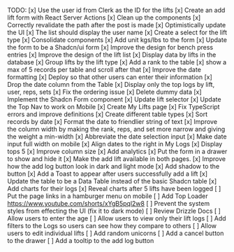 TODO:
[x] Use the user id from Clerk as the ID for the lifts
[x] Create an add lift form with React Server Actions
[x] Clean up the components
[x] Correctly revalidate the path after the post is made
[x] Optimistically update the UI
[x] The list should display the user name
[x] Create a select for the lift type
[x] Consolidate components
[x] Add unit kgs/lbs to the form
[x] Update the form to be a Shadcn/ui form
[x] Improve the design for bench press entries
[x] Improve the design of the lift list
[x] Display data by lifts in the database
[x] Group lifts by the lift type
[x] Add a rank to the table
[x] show a max of 5 records per table and scroll after that
[x] Improve the date formatting
[x] Deploy so that other users can enter their information
[x] Drop the date column from the Table
[x] Display only the top logs by lift, user, reps, sets
[x] Fix the ordering issue
[x] Delete dummy data
[x] Implement the Shadcn Form component
[x] Update lift selector
[x] Update the Top Nav to work on Mobile
[x] Create My Lifts page
[x] Fix TypeScript errors and improve definitions
[x] Create different table types
[x] Sort records by date
[x] Format the date to friendlier string of text
[x] Improve the column width by making the rank, reps, and set more narrow and giving the weight a min-width
[x] Abbreviate the date selection input
[x] Make date input full width on mobile
[x] Align dates to the right in My Logs
[x] Display tops 5
[x] Improve column size
[x] Add analytics
[x] Put the form in a drawer to show and hide it
[x] Make the add lift available in both pages.
[x] Improve how the add log button look in dark and light mode
[x] Add shadow to the button
[x] Add a Toast to appear after users successfully add a lift
[x] Update the table to be a Data Table instead of the basic Shadcn table
[x] Add charts for their logs
[x] Reveal charts after 5 lifts have been logged
[ ] Put the page links in a hamburger menu on mobile
[ ] Add Top Loader https://www.youtube.com/shorts/xYgB5pql2w8
[ ] Prevent the system styles from effecting the UI (fix it to dark mode)
[ ] Review Drizzle Docs
[ ] Allow users to enter the age
[ ] Allow users to view only their lift logs
[ ] Add filters to the Logs so users can see how they compare to others
[ ] Allow users to edit individual lifts
[ ] Add random unicorns
[ ] Add a cancel button to the drawer
[ ] Add a tooltip to the add log button
